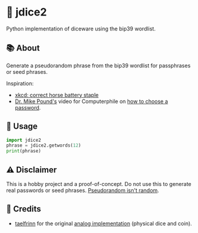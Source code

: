 # 🎲 jdice2
Python implementation of diceware using the bip39 wordlist.

## :books: About
Generate a pseudorandom phrase from the bip39 wordlist for passphrases or seed phrases. 

Inspiration: 
- [xkcd: correct horse battery staple](https://xkcd.com/936/)
- [Dr. Mike Pound's](https://github.com/mikepound) video for Computerphile on [how to choose a password](https://www.youtube.com/watch?v=3NjQ9b3pgIg). 

## :eyes: Usage
```python
import jdice2
phrase = jdice2.getwords(12)
print(phrase)
```

## :warning: Disclaimer
This is a hobby project and a proof-of-concept. Do not use this to generate real passwords or seed phrases. [Pseudorandom isn't random](https://simplicable.com/new/pseudorandom-vs-random).

## :mega: Credits
- [taelfrinn](https://github.com/taelfrinn/) for the original [analog implementation](https://github.com/taelfrinn/Bip39-diceware) (physical dice and coin).
